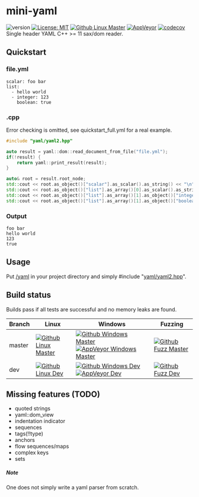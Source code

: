 # mini-yaml

![version](https://img.shields.io/badge/version-v0.1.0-blue) [![License: MIT](https://img.shields.io/badge/License-MIT-brightgreen.svg)](https://opensource.org/licenses/MIT) [![Github Linux Master](https://img.shields.io/github/actions/workflow/status/jimmiebergmann/mini-yaml/github-build-linux.yml?branch=master&label=Github&logo=Github)](https://github.com/jimmiebergmann/mini-yaml/actions/workflows/github-build-linux.yml) [![AppVeyor](https://img.shields.io/appveyor/ci/jimmiebergmann/mini-yaml/master?label=AppVeyor&logo=AppVeyor)](https://ci.appveyor.com/project/jimmiebergmann/mini-yaml/branch/master) [![codecov](https://codecov.io/gh/jimmiebergmann/mini-yaml/branch/master/graph/badge.svg)](https://codecov.io/gh/jimmiebergmann/mini-yaml)  
Single header YAML C++ >= 11 sax/dom reader.

## Quickstart
### file.yml
```
scalar: foo bar
list:
  - hello world
  - integer: 123
    boolean: true
```
### .cpp
Error checking is omitted, see quickstart_full.yml for a real example.
```cpp
#include "yaml/yaml2.hpp"

auto result = yaml::dom::read_document_from_file("file.yml");
if(!result) {
    return yaml::print_result(result);
}

auto& root = result.root_node;
std::cout << root.as_object()["scalar"].as_scalar().as_string() << "\n";
std::cout << root.as_object()["list"].as_array()[0].as_scalar().as_string() << "\n";
std::cout << root.as_object()["list"].as_array()[1].as_object()["integer"].as_scalar().as_string() << "\n";
std::cout << root.as_object()["list"].as_array()[1].as_object()["boolean"].as_scalar().as_string() << "\n";

```
### Output
```
foo bar
hello world
123
true
```
## Usage
Put [/yaml](https://github.com/jimmiebergmann/mini-yaml/blob/master/yaml) in your project directory and simply #include "[yaml/yaml2.hpp](https://github.com/jimmiebergmann/mini-yaml/blob/master/yaml/yaml2.hpp)".

## Build status
Builds pass if all tests are successful and no memory leaks are found.

| Branch | Linux  | Windows | Fuzzing |
| ------ | ------ | ------- |----- |
| master | [![Github Linux Master](https://img.shields.io/github/actions/workflow/status/jimmiebergmann/mini-yaml/github-build-linux.yml?branch=master&label=Github&logo=Github)](https://github.com/jimmiebergmann/mini-yaml/actions/workflows/github-build-linux.yml) | [![Github Windows Master](https://img.shields.io/github/actions/workflow/status/jimmiebergmann/mini-yaml/github-build-windows.yml?branch=master&label=Github&logo=Github)](https://github.com/jimmiebergmann/mini-yaml/actions/workflows/github-build-windows.yml) [![AppVeyor Windows Master](https://img.shields.io/appveyor/ci/jimmiebergmann/mini-yaml/master?label=AppVeyor&logo=AppVeyor)](https://ci.appveyor.com/project/jimmiebergmann/mini-yaml/branch/master) | [![Github Fuzz Master](https://img.shields.io/github/actions/workflow/status/jimmiebergmann/mini-yaml/github-fuzz.yml?branch=master&label=Github&logo=Github)](https://github.com/jimmiebergmann/mini-yaml/actions/workflows/github-fuzz.yml) |
| dev    | [![Github Linux Dev](https://img.shields.io/github/actions/workflow/status/jimmiebergmann/mini-yaml/github-build-linux.yml?branch=dev&label=Github&logo=Github)](https://github.com/jimmiebergmann/mini-yaml/actions/workflows/github-build-linux.yml) | [![Github Windows Dev](https://img.shields.io/github/actions/workflow/status/jimmiebergmann/mini-yaml/github-build-windows.yml?branch=dev&label=Github&logo=Github)](https://github.com/jimmiebergmann/mini-yaml/actions/workflows/github-build-windows.yml) [![AppVeyor Dev](https://img.shields.io/appveyor/ci/jimmiebergmann/mini-yaml/dev?label=AppVeyor&logo=AppVeyor)](https://ci.appveyor.com/project/jimmiebergmann/mini-yaml/branch/dev) | [![Github Fuzz Dev](https://img.shields.io/github/actions/workflow/status/jimmiebergmann/mini-yaml/github-fuzz.yml?branch=dev&label=Github&logo=Github)](https://github.com/jimmiebergmann/mini-yaml/actions/workflows/github-fuzz.yml) |

## Missing features (TODO)
- quoted strings
- yaml::dom_view
- indentation indicator
- sequences
- tags(!!type)
- anchors
- flow sequences/maps
- complex keys
- sets


##### Note
One does not simply write a yaml parser from scratch.
